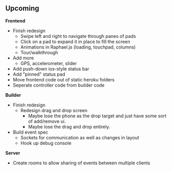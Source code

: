 

Upcoming
---------

**Frontend**

* Finish redesign
	* Swipe left and right to navigate through panes of pads
	* Click on a pad to expand it in place to fill the screen
	* Animations in Raphael.js (loading, touchpad, columns)
	* Tour/walkthrough
* Add more
	* GPS, accelerometer, slider
* Add push-down ios-style status bar
* Add "pinned" status pad
* Move frontend code out of static heroku folders
* Seperate controller code from builder code

**Builder**

* Finish redesign
	* Redesign drag and drop screen
		* Maybe lose the phone as the drop target and just have some sort of add/remove ui.
		* Maybe lose the drag and drop entirely.
* Build event spec
	* Sockets for communication as well as changes in layout
	* Hook up debug console

**Server**

* Create rooms to allow sharing of events between multiple clients


